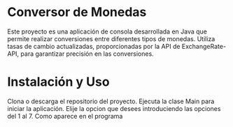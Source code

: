 # Conversor de Monedas
Este proyecto es una aplicación de consola desarrollada en Java que permite realizar 
conversiones entre diferentes tipos de monedas. Utiliza tasas de cambio actualizadas,
proporcionadas por la API de ExchangeRate-API, para garantizar precisión en las conversiones.

# Instalación y Uso
Clona o descarga el repositorio del proyecto.
Ejecuta la clase Main para iniciar la aplicación.
Elije la opcion que desees introduciendo las opciones del 1 al 7. Como aparece en el programa
